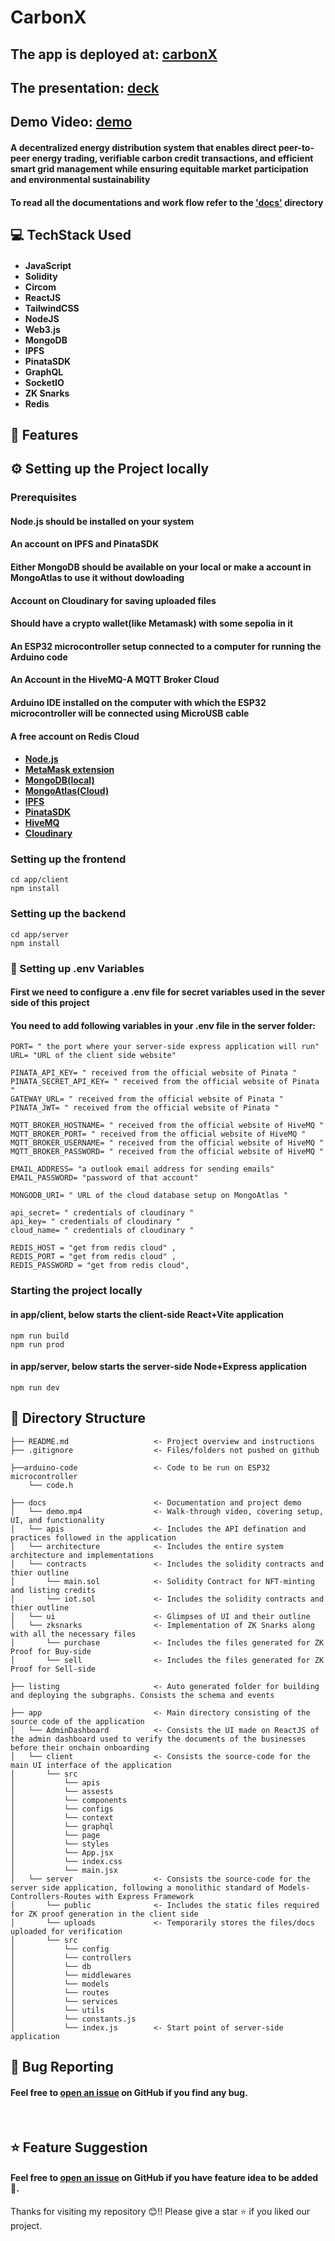 
# CarbonX
## The app is deployed at: [carbonX](https://carbonx-alpha.vercel.app/)
## The presentation: [deck](https://drive.google.com/file/d/1XRup8OmFnIvaC17sVyAXM6GBqSqb5rKg/view?usp=sharing)
## Demo Video: [demo](https://drive.google.com/file/d/1_iD6_qgrUpQsuB8aJfvESR7i2JJOaHEg/view?usp=drive_link)
#### A decentralized energy distribution system that enables direct peer-to-peer energy trading, verifiable carbon credit transactions, and efficient smart grid management while ensuring equitable market participation and environmental sustainability

#### To read all the documentations and work flow refer to the ['docs'](https://github.com/sgcodes7471/CarbonX/tree/main/docs) directory

## 💻 TechStack Used
#### <ul><li>JavaScript</li><li>Solidity</li><li>Circom</li><li>ReactJS</li><li>TailwindCSS</li><li>NodeJS</li><li>Web3.js</li><li>MongoDB</li><li>IPFS</li><li>PinataSDK</li><li>GraphQL</li><li>SocketIO</li><li>ZK Snarks</li><li>Redis</li></ul>


## 🚀 Features


## ⚙️ Setting up the Project locally
### Prerequisites
#### Node.js should be installed on your system
#### An account on IPFS and PinataSDK
#### Either MongoDB should be available on your local or make a account in MongoAtlas to use it without dowloading
#### Account on Cloudinary for saving uploaded files
#### Should have a crypto wallet(like Metamask) with some sepolia in it
#### An ESP32 microcontroller setup connected to a computer for running the Arduino code
#### An Account in the HiveMQ-A MQTT Broker Cloud
#### Arduino IDE installed on the computer with which the ESP32 microcontroller will be connected using MicroUSB cable
#### A free account on Redis Cloud
#### <ul><li>[Node.js](https://nodejs.org/en/)</li><li>[MetaMask extension](https://microsoftedge.microsoft.com/addons/detail/metamask/ejbalbakoplchlghecdalmeeeajnimhm)</li><li>[MongoDB(local)](https://www.mongodb.com/docs/manual/installation/)</li><li>[MongoAtlas(Cloud)](https://www.youtube.com/watch?v=VkXvVOb99g0)</li><li>[IPFS](https://merrillinsurance.ipfs.com/)</li><li>[PinataSDK](https://pinata.cloud/)</li><li>[HiveMQ](https://www.hivemq.com/mqtt/public-mqtt-broker/)</li><li>[Cloudinary](https://cloudinary.com/users/login)</li></ul>

### Setting up the frontend
```
cd app/client
npm install
```
### Setting up the backend
```
cd app/server
npm install
```

### 🎪 Setting up .env Variables

#### First we need to configure a .env file for secret variables used in the sever side of this project

#### You need to add following variables in your .env file in the server folder:
```
PORT= " the port where your server-side express application will run"
URL= "URL of the client side website"

PINATA_API_KEY= " received from the official website of Pinata "
PINATA_SECRET_API_KEY= " received from the official website of Pinata "
GATEWAY_URL= " received from the official website of Pinata "
PINATA_JWT= " received from the official website of Pinata "

MQTT_BROKER_HOSTNAME= " received from the official website of HiveMQ "
MQTT_BROKER_PORT= " received from the official website of HiveMQ "
MQTT_BROKER_USERNAME= " received from the official website of HiveMQ "
MQTT_BROKER_PASSWORD= " received from the official website of HiveMQ "

EMAIL_ADDRESS= "a outlook email address for sending emails"
EMAIL_PASSWORD= "password of that account"

MONGODB_URI= " URL of the cloud database setup on MongoAtlas "

api_secret= " credentials of cloudinary "
api_key= " credentials of cloudinary "
cloud_name= " credentials of cloudinary "

REDIS_HOST = "get from redis cloud" ,
REDIS_PORT = "get from redis cloud" ,
REDIS_PASSWORD = "get from redis cloud",
```
### Starting the project locally
#### in app/client, below starts the client-side React+Vite application
```
npm run build
npm run prod
```
#### in app/server, below starts the server-side Node+Express application
```
npm run dev
```

## 📂 Directory Structure
```
├── README.md                   <- Project overview and instructions
├── .gitignore                  <- Files/folders not pushed on github

├──arduino-code                 <- Code to be run on ESP32 microcontroller
    └── code.h

├── docs                        <- Documentation and project demo
│   └── demo.mp4                <- Walk-through video, covering setup, UI, and functionality
│   └── apis                    <- Includes the API defination and practices followed in the application
│   └── architecture            <- Includes the entire system architecture and implementations
│   └── contracts               <- Includes the solidity contracts and thier outline
│       └── main.sol            <- Solidity Contract for NFT-minting and listing credits
│       └── iot.sol             <- Includes the solidity contracts and thier outline
│   └── ui                      <- Glimpses of UI and their outline
│   └── zksnarks                <- Implementation of ZK Snarks along with all the necessary files
│       └── purchase            <- Includes the files generated for ZK Proof for Buy-side
│       └── sell                <- Includes the files generated for ZK Proof for Sell-side

├── listing                     <- Auto generated folder for building and deploying the subgraphs. Consists the schema and events   

├── app                         <- Main directory consisting of the source code of the application
│   └── AdminDashboard          <- Consists the UI made on ReactJS of the admin dashboard used to verify the documents of the businesses before their onchain onboarding 
│   └── client                  <- Consists the source-code for the main UI interface of the application
│       └── src    
│           └── apis
│           └── assests
│           └── components
│           └── configs
│           └── context
│           └── graphql
│           └── page
│           └── styles   
│           └── App.jsx    
│           └── index.css    
│           └── main.jsx   
│   └── server                  <- Consists the source-code for the server side application, following a monolithic standard of Models-Controllers-Routes with Express Framework
│       └── public              <- Includes the static files required for ZK proof generation in the client side
│       └── uploads             <- Temporarily stores the files/docs uploaded for verification
│       └── src                 
│           └── config      
│           └── controllers               
│           └── db      
│           └── middlewares           
│           └── models           
│           └── routes         
│           └── services            
│           └── utils                 
│           └── constants.js         
│           └── index.js        <- Start point of server-side application        
```


## 🐛 Bug Reporting
#### Feel free to [open an issue](https://github.com/) on GitHub if you find any bug.

<br />

## ⭐ Feature Suggestion
#### Feel free to [open an issue](https://github.com/) on GitHub if you have feature idea to be added 🙌.

<!-- ## 🧩 Team
#### <ul><li>[Srinjoy](https://github.com/)</li><li>[Kevin](https://github.com/)</li><li>[Yash](https://github.com/)</li><li>[Shreyansh](https://github.com/)</li><li>[Dev](https://github.com/)</li><li>[Ayushmann](https://github.com/)</li></ul> -->


Thanks for visiting my repository 😊!! Please give a star ⭐ if you liked our project.
